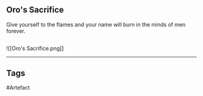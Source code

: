 ## Oro's Sacrifice
Give yourself to the flames and your name
will burn in the minds of men forever.
## 
![[Oro's Sacrifice.png]]

---
## Tags
#Artefact